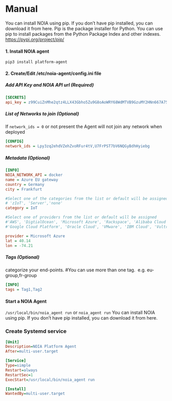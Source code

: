 # Manual
You can install NOIA using pip. If you don’t have pip installed, you can download it from here.
Pip is the package installer for Python. You can use pip to install packages from the Python Package Index and other indexes. https://pypi.org/project/pip/
#### 1. Install NOIA agent
`pip3 install platform-agent`
#### 2. Create/Edit /etc/noia-agent/config.ini file 
##### Add API Key and NOIA API url (Required)
```ini
[SECRETS]
api_key = z99CuiZnMhe2qtz4LLX43Gbho5Zu9G8oAoWRY68WdMTVB9GzuMY2HNn667A752EA
```
##### List of Networks to join (Optional)
If `network_ids = 0` or not present the Agent will not join any network when deployed
```ini
[CONFIG]
network_ids = Lpy3zq2ehdVZehZvoRFur4tV,U7FrPST7bV6NQGyBdhHyiebg
```
##### Metadata (Optional)
```ini
[INFO]
NOIA_NETWORK_API = docker
name = Azure EU gateway 
country = Germany 
city = Frankfurt 

#Select one of the categories from the list or default will be assigned 
# 'zIoT', 'Server','none' 
category = IoT 

#Select one of providers from the list or default will be assigned 
#'AWS', 'DigtialOcean', 'Microsoft Azure', 'Rackspace', 'Alibaba Cloud', 
#'Google Cloud Platform', 'Oracle Cloud', 'VMware', 'IBM Cloud', 'Vultr'. 

provider = Microsoft Azure 
lat = 40.14 
lon = -74.21
```
##### Tags (Optional)
categorize your end-points. #You can use more than one tag.  e.g. eu-group,fr-group
```ini
[INFO]
tags = Tag1,Tag2
```
#### Start a NOIA Agent
`/usr/local/bin/noia_agent run` or `noia_agent run`
You can install NOIA using pip. If you don’t have pip installed, you can download it from here.


### Create Systemd service

```ini
[Unit]
Description=NOIA Platform Agent
After=multi-user.target

[Service]
Type=simple
Restart=always
RestartSec=1
ExecStart=/usr/local/bin/noia_agent run

[Install]
WantedBy=multi-user.target

```
